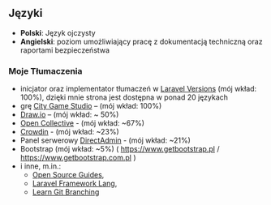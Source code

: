 ## Języki

- **Polski**: Język ojczysty
- **Angielski**: poziom umożliwiający pracę z dokumentacją techniczną oraz raportami bezpieczeństwa

### Moje Tłumaczenia

- inicjator oraz implementator tłumaczeń w [Laravel Versions](https://laravelversions.com) (mój wkład: 100%), dzięki mnie strona jest dostępna w ponad 20 językach
- grę [City Game Studio](https://www.city-game-studio.com) – (mój wkład: 100%)
- [Draw.io](https://www.drawio.com) – (mój wkład: ~ 50%)
- [Open Collective](https://opencollective.com) - (mój wkład: ~67%)
- [Crowdin](https://crowdin.com) - (mój wkład: ~23%)
- Panel serwerowy [DirectAdmin](https://www.directadmin.com) - (mój wkład: ~21%)
- Bootstrap (mój wkład: ~5%) ( https://www.getbootstrap.pl / https://www.getbootstrap.com.pl )
- i inne, m.in.:
  - [Open Source Guides](https://opensource.guide/pl/),
  - [Laravel Framework Lang](https://laravel-lang.com/),
  - [Learn Git Branching](https://learngitbranching.js.org/?locale=pl)
